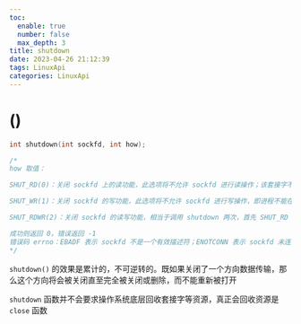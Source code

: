 ```yaml
---
toc:
  enable: true
  number: false
  max_depth: 3
title: shutdown
date: 2023-04-26 21:12:39
tags: LinuxApi
categories: LinuxApi
---
```

# ()

```cpp
int shutdown(int sockfd, int how);

/*
how 取值：

SHUT_RD(0)：关闭 sockfd 上的读功能，此选项将不允许 sockfd 进行读操作；该套接字不再接受数据，任何当前在套接字接受缓冲区的数据将被丢弃；如果再有新的数据流到达，会对数据进行 ACK，然后悄悄地丢弃

SHUT_WR(1)：关闭 sockfd 的写功能，此选项将不允许 sockfd 进行写操作，即进程不能在对此套接字发出写操作；套接字上发送缓冲区已有的数据将被立即发送出去，并发送一个 FIN 报文给对端

SHUT_RDWR(2)：关闭 sockfd 的读写功能，相当于调用 shutdown 两次，首先 SHUT_RD 然后 SHUT_WR

成功则返回 0，错误返回 -1
错误码 errno：EBADF 表示 sockfd 不是一个有效描述符；ENOTCONN 表示 sockfd 未连接
*/
```

`shutdown()` 的效果是累计的，不可逆转的。既如果关闭了一个方向数据传输，那么这个方向将会被关闭直至完全被关闭或删除，而不能重新被打开

`shutdown` 函数并不会要求操作系统底层回收套接字等资源，真正会回收资源是 `close` 函数